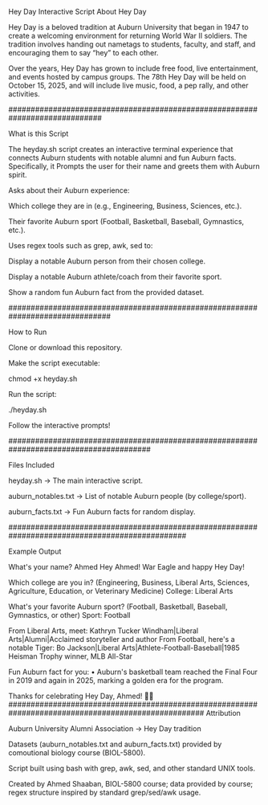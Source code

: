 Hey Day Interactive Script 
About Hey Day

Hey Day is a beloved tradition at Auburn University that began in 1947 to create a welcoming environment for returning World War II soldiers. The tradition involves handing out nametags to students, faculty, and staff, and encouraging them to say “hey” to each other.

Over the years, Hey Day has grown to include free food, live entertainment, and events hosted by campus groups. The 78th Hey Day will be held on October 15, 2025, and will include live music, food, a pep rally, and other activities.

#############################################################################

What is this Script

The heyday.sh script creates an interactive terminal experience that connects Auburn students with notable alumni and fun Auburn facts. Specifically, it Prompts the user for their name and greets them with Auburn spirit.

Asks about their Auburn experience:

Which college they are in (e.g., Engineering, Business, Sciences, etc.).

Their favorite Auburn sport (Football, Basketball, Baseball, Gymnastics, etc.).

Uses regex tools such as grep, awk, sed to:

Display a notable Auburn person from their chosen college.

Display a notable Auburn athlete/coach from their favorite sport.

Show a random fun Auburn fact from the provided dataset.

###############################################################################

How to Run

Clone or download this repository.

Make the script executable:

chmod +x heyday.sh

Run the script:

./heyday.sh

Follow the interactive prompts!

########################################################################################

Files Included

heyday.sh → The main interactive script.

auburn_notables.txt → List of notable Auburn people (by college/sport).

auburn_facts.txt → Fun Auburn facts for random display.

################################################################################################

Example Output

What's your name? Ahmed
Hey Ahmed! War Eagle and happy Hey Day!

Which college are you in?
(Engineering, Business, Liberal Arts, Sciences, Agriculture, Education, or Veterinary Medicine)
College: Liberal Arts

What's your favorite Auburn sport?
(Football, Basketball, Baseball, Gymnastics, or other)
Sport: Football

From Liberal Arts, meet: Kathryn Tucker Windham|Liberal Arts|Alumni|Acclaimed storyteller and author
From Football, here's a notable Tiger: Bo Jackson|Liberal Arts|Athlete-Football-Baseball|1985 Heisman Trophy winner, MLB All-Star

Fun Auburn fact for you:
  • Auburn's basketball team reached the Final Four in 2019 and again in 2025, marking a golden era for the program.

Thanks for celebrating Hey Day, Ahmed! 🧡💙
####################################################################################################
Attribution

Auburn University Alumni Association → Hey Day tradition

Datasets (auburn_notables.txt and auburn_facts.txt) provided by comoutional biology course (BIOL-5800).

Script built using bash with grep, awk, sed, and other standard UNIX tools.

Created by Ahmed Shaaban, BIOL-5800 course; data provided by course; regex structure inspired by standard grep/sed/awk usage.
